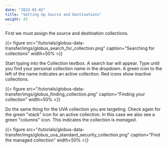 ```yaml
---
date: "2023-02-02"
title: "Setting Up Source and Destinations"
weight: 43
---
```


First we must assign the source and destination collections.

{{< figure src="/tutorials/globus-data-transfer/imgs/globus_search_for_collection.png" caption="Searching for collections" width=50% >}}

Start typing into the Collection textbox. A search bar will appear. Type until you find your personal collection name in the dropdown.  A green icon to the left of the name indicates an active collection.  Red icons show inactive collections.

{{< figure src="/tutorials/globus-data-transfer/imgs/globus_finding_collection.png" caption="Finding your collection" width=50% >}}

Do the same thing for the UVA collection you are targeting. Check again for the green "stack" icon for an active collection. In this case we also see a green "columns" icon.  This indicates the collection is _managed_. 

{{< figure src="/tutorials/globus-data-transfer/imgs/globus_uva_standard_security_collection.png" caption="Find the managed collection" width=50% >}}
